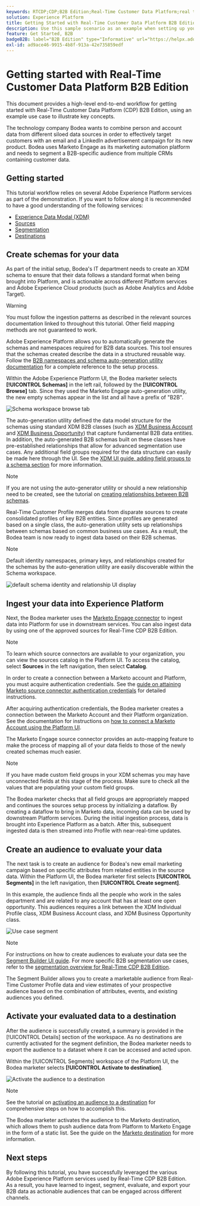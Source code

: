 ```yaml
---
keywords: RTCDP;CDP;B2B Edition;Real-Time Customer Data Platform;real time customer data platform;real time cdp;b2b;cdp
solution: Experience Platform
title: Getting Started with Real-Time Customer Data Platform B2B Edition
description: Use this sample scenario as an example when setting up your implementation of Adobe Real-Time Customer Data Platform B2B Edition.
feature: Get Started, B2B
badgeB2B: label="B2B Edition" type="Informative" url="https://helpx.adobe.com/legal/product-descriptions/real-time-customer-data-platform-b2b-edition-prime-and-ultimate-packages.html newtab=true"
exl-id: ad9ace46-9915-4b8f-913a-42e735859edf
---
```

# Getting started with Real-Time Customer Data Platform B2B Edition

This document provides a high-level end-to-end workflow for getting started with Real-Time Customer Data Platform (CDP) B2B Edition, using an example use case to illustrate key concepts.

The technology company Bodea wants to combine person and account data from different siloed data sources in order to effectively target customers with an email and a LinkedIn advertisement campaign for its new product. Bodea uses Marketo Engage as its marketing automation platform and needs to segment a B2B-specific audience from multiple CRMs containing customer data.

## Getting started

This tutorial workflow relies on several Adobe Experience Platform services as part of the demonstration. If you want to follow along it is recommended to have a good understanding of the following services:

- [Experience Data Modal (XDM)](../xdm/home.md)
- [Sources](../sources/home.md)
- [Segmentation](../segmentation/home.md)
- [Destinations](../destinations/home.md)

## Create schemas for your data

As part of the initial setup, Bodea's IT department needs to create an XDM schema to ensure that their data follows a standard format when being brought into Platform, and is actionable across different Platform services and Adobe Experience Cloud products (such as Adobe Analytics and Adobe Target). 

>[!WARNING]
>
>You must follow the ingestion patterns as described in the relevant sources documentation linked to throughout this tutorial. Other field mapping methods are not guaranteed to work.

Adobe Experience Platform allows you to automatically generate the schemas and namespaces required for B2B data sources. This tool ensures that the schemas created describe the data in a structured reusable way. Follow the [B2B namespaces and schema auto-generation utility documentation](../sources/connectors/adobe-applications/marketo/marketo-namespaces.md) for a complete reference to the setup process.

Within the Adobe Experience Platform UI, the Bodea marketer selects **[!UICONTROL Schemas]** in the left rail, followed by the **[!UICONTROL Browse]** tab. Since they used the Marketo Engage auto-generation utility, the new empty schemas appear in the list and all have a prefix of "B2B".

![Schema workspace browse tab](./assets/b2b-tutorial/empty-b2b-schemas.png)

The auto-generation utility defined the data model structure for the schemas using standard XDM B2B classes (such as [XDM Business Account](../xdm/classes/b2b/business-account.md) and [XDM Business Opportunity](../xdm/classes/b2b/business-opportunity.md)) that capture fundamental B2B data entities. In addition, the auto-generated B2B schemas built on these classes have pre-established relationships that allow for advanced segmentation use cases. Any additional field groups required for the data structure can easily be made here through the UI. See the [XDM UI guide, adding field groups to a schema section](../xdm/ui/resources/schemas.md#add-field-groups) for more information.

>[!NOTE]
> 
>If you are not using the auto-generator utility or should a new relationship need to be created, see the tutorial on [creating relationships between B2B schemas](../xdm/tutorials/relationship-b2b.md).

Real-Time Customer Profile merges data from disparate sources to create consolidated profiles of key B2B entities. Since profiles are generated based on a single class, the auto-generation utility sets up relationships between schemas based on common business use cases. As a result, the Bodea team is now ready to ingest data based on their B2B schemas.

>[!NOTE]
> 
>Default identity namespaces, primary keys, and relationships created for the schemas by the auto-generation utility are easily discoverable within the Schema workspace.
>
>![default schema identity and relationship UI display](./assets/b2b-tutorial/schema-identity-relationship.png)

## Ingest your data into Experience Platform

Next, the Bodea marketer uses the [Marketo Engage connector](../sources/connectors/adobe-applications/marketo/marketo.md) to ingest data into Platform for use in downstream services. You can also ingest data by using one of the approved sources for Real-Time CDP B2B Edition.

>[!NOTE]
> 
>To learn which source connectors are available to your organization, you can view the sources catalog in the Platform UI. To access the catalog, select **Sources** in the left navigation, then select **Catalog**.

In order to create a connection between a Marketo account and Platform, you must acquire authentication credentials. See the [guide on attaining Marketo source connector authentication credentials](../sources/connectors/adobe-applications/marketo/marketo-auth.md) for detailed instructions. 

After acquiring authentication credentials, the Bodea marketer creates a connection between the Marketo Account and their Platform organization. See the documentation for instructions on [how to connect a Marketo Account using the Platform UI](../sources/tutorials/ui/create/adobe-applications/marketo.md).

The Marketo Engage source connector provides an auto-mapping feature to make the process of mapping all of your data fields to those of the newly created schemas much easier. 

>[!NOTE]
> 
>If you have made custom field groups in your XDM schemas you may have unconnected fields at this stage of the process. Make sure to check all the values that are populating your custom field groups.

The Bodea marketer checks that all field groups are appropriately mapped and continues the sources setup process by initializing a dataflow. By creating a dataflow to bring in Marketo data, incoming data can be used by downstream Platform services. During the initial ingestion process, data is brought into Experience Platform as a batch. After this, subsequent ingested data is then streamed into Profile with near-real-time updates.

## Create an audience to evaluate your data

The next task is to create an audience for Bodea's new email marketing campaign based on specific attributes from related entities in the source data. Within the Platform UI, the Bodea marketer first selects **[!UICONTROL Segments]** in the left navigation, then **[!UICONTROL Create segment]**.

In this example, the audience finds all the people who work in the sales department and are related to any account that has at least one open opportunity. This audiences requires a link between the XDM Individual Profile class, XDM Business Account class, and XDM Business Opportunity class.

![Use case segment](./assets/b2b-tutorial/use-case-segment.png) 

>[!NOTE]
> 
>For instructions on how to create audiences to evaluate your data see the [Segment Builder UI guide](../segmentation/ui/segment-builder.md). For more specific B2B segmentation use cases, refer to the [segmentation overview for Real-Time CDP B2B Edition](./segmentation/b2b.md).

The Segment Builder allows you to create a marketable audience from Real-Time Customer Profile data and view estimates of your prospective audience based on the combination of attributes, events, and existing audiences you defined.

## Activate your evaluated data to a destination

After the audience is successfully created, a summary is provided in the [!UICONTROL Details] section of the workspace. As no destinations are currently activated for the segment definition, the Bodea marketer needs to export the audience to a dataset where it can be accessed and acted upon.

Within the [!UICONTROL Segments] workspace of the Platform UI, the Bodea marketer selects **[!UICONTROL Activate to destination]**.

![Activate the audience to a destination](./assets/b2b-tutorial/activate-to-destination.png)

>[!NOTE]
> 
>See the tutorial on [activating an audience to a destination](https://experienceleague.adobe.com/docs/marketo/using/product-docs/core-marketo-concepts/smart-lists-and-static-lists/static-lists/push-an-adobe-experience-cloud-segment-to-a-marketo-static-list.html) for comprehensive steps on how to accomplish this.

The Bodea marketer activates the audience to the Marketo destination, which allows them to push audience data from Platform to Marketo Engage in the form of a static list. See the guide on the [Marketo destination](https://experienceleague.adobe.com/docs/experience-platform/destinations/catalog/adobe/marketo-engage.html) for more information.

## Next steps

By following this tutorial, you have successfully leveraged the various Adobe Experience Platform services used by Real-Time CDP B2B Edition. As a result, you have learned to ingest, segment, evaluate, and export your B2B data as actionable audiences that can be engaged across different channels.
